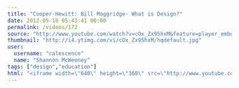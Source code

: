```yaml
---
title: "Cooper-Hewitt: Bill Moggridge- What is Design?"
date: 2012-05-18 05:43:41 00:00
permalink: /videos/172
source: "http://www.youtube.com/watch?v=cOx_Zx95hxM&feature=player_embedded["
thumbnail: "http://i4.ytimg.com/vi/cOx_Zx95hxM/hqdefault.jpg"
user:
  username: "calescence"
  name: "Shannon McWeeney"
tags: ["design","education"]
html: "<iframe width=\"640\" height=\"360\" src=\"http://www.youtube.com/embed/cOx_Zx95hxM?wmode=transparent&fs=1&feature=oembed\" frameborder=\"0\" allowfullscreen></iframe>"
---
```


